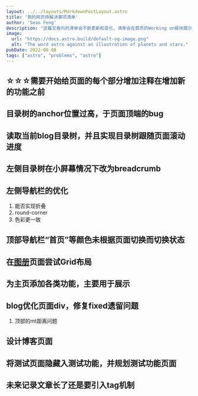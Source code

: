 ```yaml
---
layout: ../../layouts/MarkdownPostLayout.astro
title: '我的网页待解决事项清单'
author: 'Sean Feng'
description: "这篇文章内的清单会不断更新和变化，清单会在首页的Working on板块展示，完成的事项我会放入Achieved模块。"
image:
  url: "https://docs.astro.build/default-og-image.png"
  alt: "The word astro against an illustration of planets and stars."
pubDate: 2022-08-08
tags: ["astro", "problems", "astro"]
---
```

## ☆☆☆需要开始给页面的每个部分增加注释在增加新的功能之前

## 目录树的anchor位置过高，于页面顶端的bug

## 读取当前blog目录树，并且实现目录树跟随页面滚动进度

## 左侧目录树在小屏幕情况下改为breadcrumb

## 左侧导航栏的优化

1. 能否实现折叠
2. round-corner
3. 色彩更一致

## 顶部导航栏“首页”等颜色未根据页面切换而切换状态

## 在[**图册**](/SeanBlog/about/)页面尝试Grid布局

## 为主页添加各类功能，主要用于展示

## blog优化页面div，修复fixed遗留问题 

1. 顶部的mt距离问题



## 设计博客页面

## 将测试页面隐藏入测试功能，并规划测试功能页面

## 未来记录文章长了还是要引入tag机制